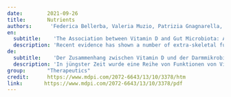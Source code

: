 ```yaml
---
date:        2021-09-26
title:       Nutrients 
authors:      'Federica Bellerba, Valeria Muzio, Patrizia Gnagnarella, Federica Facciotti, Susanna Chiocca, Paolo Bossi, Diego Cortinovis, Ferdinando Chiaradonna, Davide Serrano, Sara Raimondi, Barbara Zerbato, Roberta Palorini, Stefania Canova, Aurora Gaeta & Sara Gandini'
en:
  subtitle:    'The Association between Vitamin D and Gut Microbiota: A Systematic Review of Human Studies'
  description: 'Recent evidence has shown a number of extra-skeletal functions of Vitamin D (VD), primarily involving the immune system. One of these functions is mediated by the modulation of gut microbiota, whose alterations are linked to many diseases. Our purpose is to contribute to the understanding of existing evidence on the association between VD and gastrointestinal microbiota alterations. A systematic review of studies with human subjects has been conducted up to January 2021. We included publications reporting the association between gut microbiota and VD, including VD supplementation, dietary VD intake and/or level of 25(OH)D. We identified 25 studies: 14 were interventional and 11, observational. VD supplementation was found to be associated with a significant change in microbiome composition, in particular of Firmicutes, Actinobacteria and Bacteroidetes phyla. Furthermore, Firmicutes were found to be correlated with serum VD. Concerning alpha and beta diversity, a high nutritional intake of VD seems to induce a shift in bacterial composition and/or affects the species’ richness. Veillonellaceae and Oscillospiraceae families, in the Firmicutes phylum, more frequently decreased with both increasing levels of 25(OH)D and vitamin D supplementation. We found evidence of an association, even though the studies are substantially heterogeneous and have some limitations, resulting sometimes in conflicting results. To further understand the role of VD on the modulation of the gastrointestinal microbiota, future research should be geared toward well-designed animal-based studies or larger randomized controlled trials (RCTs).'
de: 
  subtitle:    'Der Zusammenhang zwischen Vitamin D und der Darmmikrobiota: Eine systematische Überprüfung von Humanstudien'
  description: 'In jüngster Zeit wurde eine Reihe von Funktionen von Vitamin D (VD) außerhalb des Skeletts nachgewiesen, die hauptsächlich das Immunsystem betreffen. Eine dieser Funktionen wird durch die Modulation der Darmmikrobiota vermittelt, deren Veränderungen mit vielen Krankheiten in Verbindung gebracht werden. Unser Ziel ist, zum Verständnis der vorhandenen Erkenntnisse über den Zusammenhang zwischen WD und Veränderungen der gastrointestinalen Mikrobiota beizutragen. Bis Januar 2021 wurde eine systematische Überprüfung von Studien mit menschlichen Probanden durchgeführt. Wir schlossen Veröffentlichungen ein, die über den Zusammenhang zwischen der Darmmikrobiota und WD berichten, einschließlich WD-Supplementierung, WD-Aufnahme über die Nahrung und/oder 25(OH)D-Spiegel. Wir identifizierten 25 Studien: 14 davon waren Interventionsstudien und 11 Beobachtungsstudien. Wir stellten fest, dass eine WD-Supplementierung mit einer signifikanten Veränderung der Zusammensetzung des Mikrobioms verbunden ist, insbesondere der Firmicutes, Actinobacteria und Bacteroidetes, und außerdem, dass Firmicutes mit dem VD-Serum korreliert sind. Was die Alpha- und Beta-Diversität betrifft, so scheint eine hohe Zufuhr von WD über die Nahrung eine Verschiebung der bakteriellen Zusammensetzung zu bewirken und/oder den Artenreichtum zu beeinflussen. Die Familien Veillonellaceae und Oscillospiraceae, die zum Stamm der Firmicutes gehören, nahmen sowohl mit steigenden 25(OH)D-Werten als auch mit einer Vitamin-D-Supplementierung häufiger ab. Wir fanden Hinweise auf einen Zusammenhang, auch wenn die Studien sehr heterogen sind und einige Einschränkungen aufweisen, was manchmal zu widersprüchlichen Ergebnissen führt. Um die Rolle von WD bei der Modulation der gastrointestinalen Mikrobiota besser zu verstehen, sollte die künftige Forschung auf gut konzipierte tiergestützte Studien oder größere randomisierte kontrollierte Studien (RCTs) ausgerichtet sein.'
group:       "Therapeutics"
credit:      https://www.mdpi.com/2072-6643/13/10/3378/htm
link:       https://www.mdpi.com/2072-6643/13/10/3378/pdf
---
```

<object data="{{ page.link }}" style='height:calc(100vh - 400px); width: 100%' type='application/pdf'></object>
